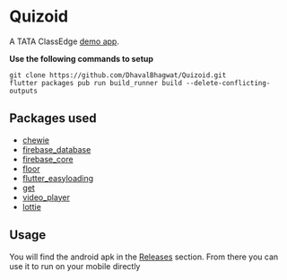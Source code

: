 # Quizoid

A TATA ClassEdge [demo app](https://github.com/classedge/demo-app/tree/main/assign1).

**Use the following commands to setup**
```
git clone https://github.com/DhavalBhagwat/Quizoid.git
flutter packages pub run build_runner build --delete-conflicting-outputs
```

## Packages used
* [chewie](https://pub.dev/packages/chewie)
* [firebase_database](https://pub.dev/packages/firebase_database)
* [firebase_core](https://pub.dev/packages/firebase_core)
* [floor](https://pub.dev/packages/floor)
* [flutter_easyloading](https://pub.dev/packages/flutter_easyloading)
* [get](https://pub.dev/packages/get)
* [video_player](https://pub.dev/packages/video_player)
* [lottie](https://pub.dev/packages/lottie)


## Usage
You will find the android apk in the [Releases](https://github.com/DhavalBhagwat/Quizoid/releases) section. From there you can use it to run on your mobile directly
